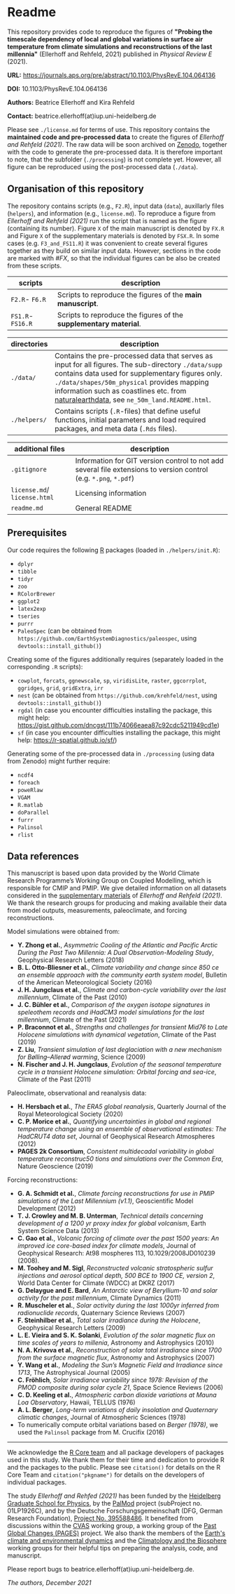 # Readme

This repository provides code to reproduce the figures of **"Probing the timescale dependency of local and global variations in surface air temperature from climate simulations and reconstructions of the last millennia"** (Ellerhoff and Rehfeld, 2021) published in *Physical Review E* (2021).

**URL:** https://journals.aps.org/pre/abstract/10.1103/PhysRevE.104.064136

**DOI:** 10.1103/PhysRevE.104.064136

**Authors:** Beatrice Ellerhoff and Kira Rehfeld 

**Contact:** beatrice.ellerhoff(at)iup.uni-heidelberg.de

Please see `./license.md` for terms of use. This repository contains the **maintained code and pre-processed data** to create the figures of *Ellerhoff and Rehfeld (2021)*. The raw data will be soon archived on [Zenodo](https://www.zenodo.org/), together with the code to generate the pre-processed data. It is therefore important to note, that the subfolder (`./processing`) is not complete yet. However, all figure can be reproduced using the post-processed data (`./data`).

## Organisation of this repository

The repository contains scripts (e.g., `F2.R`), input data (`data`), auxillarly files (`helpers`), and information (e.g., `license.md`). To reproduce a figure from *Ellerhoff and Rehfeld (2021)* run the script that is named as the figure (containing its number). Figure `X` of the main manuscript is denoted by `FX.R` and Figure `X` of the supplementary materials is denoted by `FSX.R`. In some cases (e.g. `F3_and_FS11.R`) it was convenient to create several figures together as they build on similar input data. However, sections in the code are marked with *#FX*, so that the individual figures can be also be created from these scripts.  

scripts | description
---- | ----------
`F2.R`- `F6.R` | Scripts to reproduce the figures of the **main manuscript**.
`FS1.R`- `FS16.R`| Scripts to reproduce the figures of the **supplementary material**.

directories | description
---- | ----------
`./data/` | Contains the pre-processed data that serves as input for all figures. The sub-directory `./data/supp` contains data used for supplementary figures only. `./data/shapes/50m_physical` provides mapping information such as coastlines etc. from [naturalearthdata](https://www.naturalearthdata.com/downloads/110m-physical-vectors/), see `ne_50m_land.README.html`. 
`./helpers/`| Contains scripts (`.R`-files) that define useful functions, initial parameters and load required packages, and meta data (`.Rds` files).

additional files | description
---- | ----------
`.gitignore` | Information for GIT version control to not add several file extensions to version control (e.g. `*.png`, `*.pdf`)
`license.md`/ `license.html` | Licensing information
`readme.md` | General README

## Prerequisites

Our code requires the following [R](https://www.r-project.org/) packages (loaded in `./helpers/init.R`):

- `dplyr`
- `tibble`
- `tidyr`
- `zoo`
- `RColorBrewer`
- `ggplot2`
- `latex2exp`
- `tseries`
- `purrr`
- `PaleoSpec` (can be obtained from `https://github.com/EarthSystemDiagnostics/paleospec`, using `devtools::install_github()`)

Creating some of the figures additionally requires (separately loaded in the corresponding `.R` scripts):

- `cowplot`, `forcats`, `ggnewscale`, `sp`, `viridisLite`, `raster`, `ggcorrplot`, `ggridges`, `grid`, `gridExtra`, `irr`
- `nest` (can be obtained from `https://github.com/krehfeld/nest`, using `devtools::install_github()`)
- `rgdal` (in case you encounter difficulties installing the package, this might help: https://gist.github.com/dncgst/111b74066eaea87c92cdc5211949cd1e)
- `sf` (in case you encounter difficulties installing the package, this might help: https://r-spatial.github.io/sf/)

Generating some of the pre-processed data in `./processing` (using data from Zenodo) might further require:
- `ncdf4`
- `foreach`
- `poweRlaw`
- `VGAM`
- `R.matlab`
- `doParallel`
- `furrr`
- `Palinsol`
- `rlist`

## Data references

This manuscript is based upon data provided by the World Climate Research Programme’s Working Group on Coupled Modelling, which is responsible for CMIP and
PMIP. We give detailed information on all datasets considered in the [supplementary materials](https://journals.aps.org/pre/supplemental/10.1103/PhysRevE.104.064136) of *Ellerhoff and Rehfeld (2021)*. 
We thank the research groups for producing and making available their data from model outputs, measurements, paleoclimate, and forcing reconstructions.

Model simulations were obtained from:

- **Y. Zhong et al.**, *Asymmetric Cooling of the Atlantic and Pacific Arctic During the Past Two Millennia: A Dual Observation-Modeling Study*, Geophysical Research Letters (2018)
- **B. L. Otto-Bliesner et al.**, *Climate variability and change since 850 ce an ensemble approach with the community earth system model*, Bulletin of the American Meteorological Society (2016)
-  **J. H. Jungclaus et al.**, *Climate and carbon-cycle variability over the last millennium*, Climate of the Past (2010)
- **J. C. Bühler et al.**, *Comparison of the oxygen isotope signatures in speleothem records and iHadCM3 model simulations for the last millennium*, Climate of the Past (2021)
- **P. Braconnot et al.**, *Strengths and challenges for transient Mid76 to Late Holocene simulations with dynamical vegetation*, Climate of the Past (2019)
- **Z. Liu**, *Transient simulation of last deglaciation with a new mechanism for Bølling–Allerød warming*, Science (2009)
- **N. Fischer and J. H. Jungclaus**, *Evolution of the seasonal temperature cycle in a transient Holocene simulation: Orbital forcing and sea-ice*, Climate of the Past (2011)

Paleoclimate, observational and reanalysis data:

- **H. Hersbach et al.**, *The ERA5 global reanalysis*, Quarterly Journal of the Royal Meteorological Society (2020)
- **C. P. Morice et al.**, *Quantifying uncertainties in global and regional temperature change using an ensemble of observational estimates: The HadCRUT4 data set*, Journal of Geophysical Research Atmospheres (2012)
- **PAGES 2k Consortium**, *Consistent multidecadal variability in global temperature reconstruc50 tions and simulations over the Common Era*, Nature Geoscience (2019)

Forcing reconstructions:
-  **G. A. Schmidt et al.**, *Climate forcing reconstructions for use in PMIP simulations of the Last Millennium (v1.1)*, Geoscientific Model Development (2012)
-  **T. J. Crowley and M. B. Unterman**, *Technical details concerning development of a 1200 yr proxy index for global volcanism*, Earth System Science Data (2013)
- **C. Gao et al.**, *Volcanic forcing of climate over the past 1500 years: An improved ice core-based index for climate models*, Journal of Geophysical Research: At98 mospheres 113, 10.1029/2008JD010239 (2008).
- **M. Toohey and M. Sigl**, *Reconstructed volcanic stratospheric sulfur injections and aerosol optical depth, 500 BCE to 1900 CE, version 2*, World Data Center for Climate (WDCC) at DKRZ (2017)
- **G. Delaygue and E. Bard**, *An Antarctic view of Beryllium-10 and solar activity for the past millennium*, Climate Dynamics (2011)
- **R. Muscheler et al.**, *Solar activity during the last 1000yr inferred from radionuclide records*, Quaternary Science Reviews (2007)
- **F. Steinhilber et al.**, *Total solar irradiance during the Holocene*, Geophysical Research Letters (2009)
- **L. E. Vieira and S. K. Solanki**, *Evolution of the solar magnetic flux on time scales of years to millenia*, Astronomy and Astrophysics (2010)
- **N. A. Krivova et al.**, *Reconstruction of solar total irradiance since 1700 from the surface magnetic flux*, Astronomy and Astrophysics (2007)
- **Y. Wang et al.**, *Modeling the Sun’s Magnetic Field and Irradiance since 1713*, The Astrophysical Journal (2005)
- **C. Fröhlich**, *Solar irradiance variability since 1978: Revision of the PMOD composite during solar cycle 21*, Space Science Reviews (2006)
- **C. D. Keeling et al.**, *Atmospheric carbon dioxide variations at Mauna Loa Observatory*, Hawaii, TELLUS (1976)
- **A. L. Berger**, *Long-term variations of daily insolation and Quaternary climatic changes*, Journal of Atmospheric Sciences (1978)
- To numerically compute orbital variations based on *Berger (1978)*, we used the `Palinsol` package from M. Crucifix (2016)

---

We acknowledge the [R Core team](https://www.R-project.org/) and all package developers of packages used in this study. We thank them for their time and dedication to provide R and the packages to the public. Please see `citation()` for details on the R Core Team and `citation("pkgname")` for details on the developers of individual packages.

The study *Ellerhoff and Rehfed (2021)* has been funded by the [Heidelberg Graduate School for Physics](https://hgsfp.uni-heidelberg.de/), by the [PalMod](https://www.palmod.de/) project (subProject no. 01LP1926C), and by the Deutsche Forschungsgemeinschaft (DFG, German Research Foundation), [Project No. 395588486](https://gepris.dfg.de/gepris/projekt/395588486?context=projekt&task=showDetail&id=395588486&). It benefited from discussions within the [CVAS](https://pastglobalchanges.org/science/wg/cvas/intro) working group, a working group of the [Past Global Changes (PAGES)](https://pastglobalchanges.org/pal) project. We also thank the members of the [Earth's climate and environmental dynamics](https://www.iup.uni-heidelberg.de/en/research/paleoclimate-dynamics) and the [Climatology and the Biosphere](https://uni-tuebingen.de/fakultaeten/mathematisch-naturwissenschaftliche-fakultaet/fachbereiche/geowissenschaften/arbeitsgruppen/mineralogie-geodynamik/forschungsbereich/klimatologie-und-biosphaere/arbeitsgruppe/) working groups for their helpful tips on preparing the analysis, code, and manuscript. 

Please report bugs to beatrice.ellerhoff(at)iup.uni-heidelberg.de.

*The authors, December 2021*